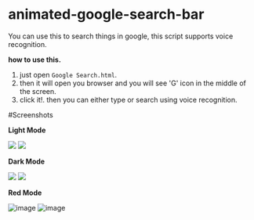 # animated-google-search-bar
You can use this to search things in google, this script supports voice recognition.

**how to use this.**

1. just open `Google Search.html`.
2. then it will open you browser and you will see 'G' icon in the middle of the screen.
3. click it!. then you can either type or search using voice recognition.

#Screenshots

**Light Mode**

<img src="https://github.com/SathminJanuth/animated-google-search-bar/blob/main/screenshots/light%20mode.png?raw=true">
<img src="https://github.com/SathminJanuth/animated-google-search-bar/blob/main/screenshots/light%20mode%20search%20bar.png?raw=truez">

**Dark Mode**

<img src="https://github.com/SathminJanuth/animated-google-search-bar/blob/main/screenshots/dark%20mode.png?raw=true">
<img src="https://github.com/SathminJanuth/animated-google-search-bar/blob/main/screenshots/dark%20mode%20search%20bar.png?raw=true">

**Red Mode**

![image](https://user-images.githubusercontent.com/89331370/136886954-57766cf4-27ff-4cd0-96fc-e37a9afa3c45.png)
![image](https://user-images.githubusercontent.com/89331370/136886937-610d2584-02c3-4d72-b0ef-d4958d5edec0.png)
